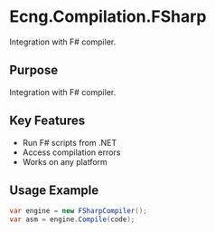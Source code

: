 # Ecng.Compilation.FSharp

Integration with F# compiler.

## Purpose

Integration with F# compiler.

## Key Features

- Run F# scripts from .NET
- Access compilation errors
- Works on any platform

## Usage Example

```csharp
var engine = new FSharpCompiler();
var asm = engine.Compile(code);
```
